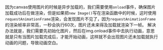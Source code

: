 因为canvas使用图片的时候是异步加载的，我们需要使用`onload`事件，确保图片加载成功后在做渲染，但是如果把`new Image()`写在渲染函数中的时候，这时使用`requestAnimationFrame`渲染，会发现图片不见了，因为`requestAnimationFrame`的渲染帧率非常高，一秒会执行60次，图片还未来得及加载就渲染下一帧。 解决办法就是，我们需要先初始化图片，然后在img.onload事件中去执行动画，意思就是只有当图片加载完成后，才能开始动画，这样就不会出现图片还未加载就执行动画的问题，导致动画空白。

